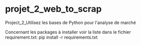 # projet_2_web_to_scrap
Project_2_Utilisez les bases de Python pour l'analyse de marché

Concernant les packages à installer voir la liste dans le fichier requirement.txt: pip install -r requirements.txt